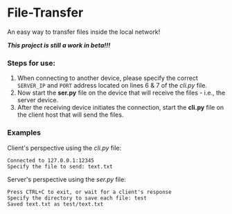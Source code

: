# File-Transfer

An easy way to transfer files inside the local network!

***This project is still a work in beta!!!***

### Steps for use:

1. When connecting to another device, please specify the correct `SERVER_IP` and `PORT` address located on lines 6 & 7 of the *cli.py* file.
2. Now start the **ser.py** file on the device that will receive the files - i.e., the server device.
3. After the receiving device initiates the connection, start the **cli.py** file on the client host that will send the files.

### Examples

Client's perspective using the *cli.py* file:

```
Connected to 127.0.0.1:12345
Specify the file to send: text.txt
```

Server's perspective using the *ser.py* file:

```
Press CTRL+C to exit, or wait for a client's response
Specify the directory to save each file: test
Saved text.txt as test/text.txt
```
